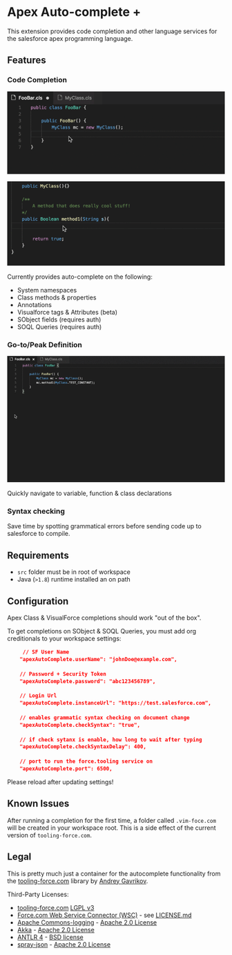 # Apex Auto-complete +

This extension provides code completion and other language services for the salesforce apex programming language.

## Features

### Code Completion

![Code Completion](https://raw.githubusercontent.com/ChuckJonas/vscode-apex-autocomplete/master/images/code-completion.gif)

![SOQL Completion](https://raw.githubusercontent.com/ChuckJonas/vscode-apex-autocomplete/master/images/soql-complete.gif)

Currently provides auto-complete on the following:

* System namespaces
* Class methods & properties
* Annotations
* Visualforce tags & Attributes (beta)
* SObject fields (requires auth)
* SOQL Queries   (requires auth)


### Go-to/Peak Definition

![Go To Definitions](https://raw.githubusercontent.com/ChuckJonas/vscode-apex-autocomplete/master/images/go-to-def.gif)

Quickly navigate to variable, function & class declarations

### Syntax checking

Save time by spotting grammatical errors before sending code up to salesforce to compile.

## Requirements

* `src` folder must be in root of workspace
* Java (`>1.8`) runtime installed an on path

## Configuration

Apex Class & VisualForce completions should work "out of the box".

To get completions on SObject & SOQL Queries, you must add org creditionals to your workspace settings:

```json
     // SF User Name
    "apexAutoComplete.userName": "johnDoe@example.com",

    // Password + Security Token
    "apexAutoComplete.password": "abc123456789",

    // Login Url
    "apexAutoComplete.instanceUrl": "https://test.salesforce.com",

    // enables grammatic syntax checking on document change
    "apexAutoComplete.checkSyntax": "true",

    // if check sytanx is enable, how long to wait after typing
    "apexAutoComplete.checkSyntaxDelay": 400,

    // port to run the force.tooling service on
    "apexAutoComplete.port": 6500,
```

Please reload after updating settings!

## Known Issues

After running a completion for the first time, a folder called `.vim-foce.com` will be created in your workspace root.
This is a side effect of the current version of `tooling-force.com`.

## Legal

This is pretty much just a container for the autocomplete functionality from the [tooling-force.com](https://github.com/neowit/tooling-force.com) library by [Andrey Gavrikov](https://github.com/neowit).

Third-Party Licenses:

* [tooling-force.com](https://github.com/neowit/tooling-force.com) [LGPL v3](http://www.gnu.org/licenses/)
* [Force.com Web Service Connector (WSC)](https://github.com/forcedotcom/wsc) - see [LICENSE.md](https://github.com/forcedotcom/wsc/blob/master/LICENSE.md)
* [Apache Commons-logging](http://commons.apache.org/proper/commons-logging/) - [Apache 2.0 License](http://www.apache.org/licenses/)
* [Akka](http://akka.io/) - [Apache 2.0 License](http://www.apache.org/licenses/)
* [ANTLR 4](http://www.antlr.org/) - [BSD license](http://www.antlr.org/license.html)
* [spray-json](https://github.com/spray/spray-json) - [Apache 2.0 License](http://www.apache.org/licenses/)